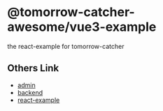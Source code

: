 # @tomorrow-catcher-awesome/vue3-example

the react-example for tomorrow-catcher

## Others Link

- [admin](../admin/)
- [backend](../backend/)
- [react-example](../react-example/)
